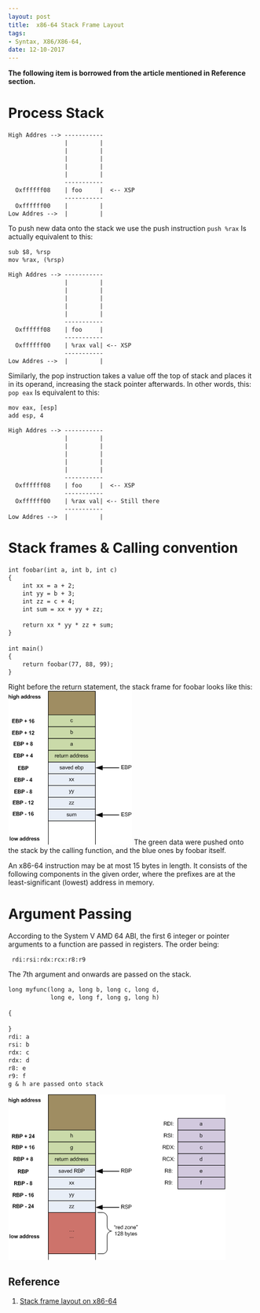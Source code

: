 ```yaml
---
layout: post
title:  x86-64 Stack Frame Layout
tags:
- Syntax, X86/X86-64,
date: 12-10-2017
---
```



__The following item is borrowed from the article mentioned in Reference section.__ 

# Process Stack
```
High Addres --> -----------
                |         |
                |         |
                |         |
                |         |
                |         |
                -----------
  Oxffffff08    | foo     |  <-- XSP
                -----------
  Oxffffff00    |         |
Low Addres -->  |         |

```

To push new data onto the stack we use the push instruction
``push %rax``
Is actually equivalent to this:
```
sub $8, %rsp
mov %rax, (%rsp)
```

```
High Addres --> -----------
                |         |
                |         |
                |         |
                |         |
                |         |
                -----------
  Oxffffff08    | foo     |
                -----------
  Oxffffff00    | %rax val| <-- XSP
                -----------
Low Addres -->  |         |

```

Similarly, the pop instruction takes a value off the top of stack and places it in its operand, increasing the stack pointer afterwards. In other words, this:
``pop eax``
Is equivalent to this:
```
mov eax, [esp]
add esp, 4
```
```
High Addres --> -----------
                |         |
                |         |
                |         |
                |         |
                |         |
                -----------
  Oxffffff08    | foo     |  <-- XSP
                -----------
  Oxffffff00    | %rax val| <-- Still there
                -----------
Low Addres -->  |         |

```

# Stack frames & Calling convention
```
int foobar(int a, int b, int c)
{
    int xx = a + 2;
    int yy = b + 3;
    int zz = c + 4;
    int sum = xx + yy + zz;

    return xx * yy * zz + sum;
}

int main()
{
    return foobar(77, 88, 99);
}
```
Right before the return statement, the stack frame for foobar looks like this:
![1](_figs/stackframe1.png)
The green data were pushed onto the stack by the calling function, and the blue ones by foobar itself.


An x86-64 instruction may be at most 15 bytes in length. It consists of the following components in the given order, where the prefixes are at the least-significant (lowest) address in memory.

# Argument Passing

 According to the System V AMD 64 ABI, the first 6 integer or pointer arguments to a function are passed in registers. The order being:

```
 rdi:rsi:rdx:rcx:r8:r9
```
 The 7th argument and onwards are passed on the stack.

```
long myfunc(long a, long b, long c, long d,
            long e, long f, long g, long h)

{

}
rdi: a
rsi: b
rdx: c
rdx: d
r8: e
r9: f
g & h are passed onto stack
```
![2](_figs/x64_frame_nonleaf.png)

## Reference
1. [Stack frame layout on x86-64](https://eli.thegreenplace.net/2011/09/06/stack-frame-layout-on-x86-64#id8)
